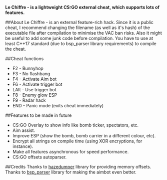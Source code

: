 **Le Chiffre - is a lightweight CS:GO external cheat, which supports lots of features.**

##About
Le Chiffre - is an external feature-rich hack. 
Since it is a public cheat, I recommend changing the filename (as well as it's hash) of the executable file after compilation to minimise the VAC ban risks.
Also it might be useful to add some junk code before compilation.
You have to use at least C++17 standard (due to bsp_parser library requirements) to compile the cheat.

##Cheat functions
- F2 - Bunnyhop
- F3 - No flashbang
- F4 - Activate Aim bot
- F6 - Activate trigger bot
- LAlt - Use trigger bot
- F8 - Enemy glow ESP
- F9 - Radar hack
- END - Panic mode (exits cheat immediately)

##Features to be made in future
- CS:GO Overlay to show info like bomb ticker, spectators, etc.
- Aim assist.
- Improve ESP (show the bomb, bomb carrier in a different colour, etc).
- Encrypt all strings on compile time (using XOR encryptions, for instance).
- Make all features asynchronous for speed performance.
- CS:GO offsets autoparser.

##Credits
Thanks to [hazedumper](https://github.com/frk1/hazedumper "hazedumper") library for providing memory offsets.
Thanks to [bsp_parser](https://github.com/ReactiioN1337/valve-bsp-parser "bsp_parser") library for making the aimbot even better.
